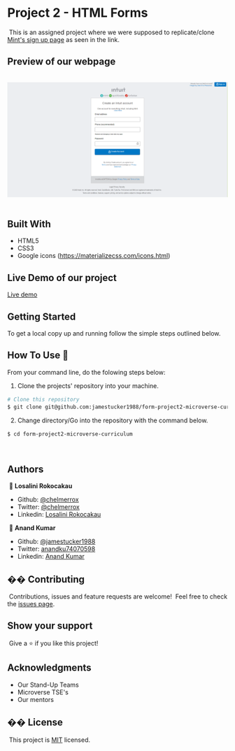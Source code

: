 # Project 2 - HTML Forms
​
This is an assigned project where we were supposed to replicate/clone <a href="https://accounts.intuit.com/signup.html?offering_id=Intuit.ifs.mint&namespace_id=50000026&redirect_url=https%3A%2F%2Fmint.intuit.com%2Foverview.event%3Futm_medium%3Ddirect%26cta%3Dhero_sign_up_free_ProspectWeb%26ivid%3Dddfff704-1e22-4a27-ade6-46cb8dcfb7e3%26adobe_mc%3DMCMID%253D09763015799951790270192162432395205604%257CMCORGID%253D969430F0543F253D0A4C98C6%252540AdobeOrg%257CTS%253D1585819100%26ivid%3Dddfff704-1e22-4a27-ade6-46cb8dcfb7e3">Mint's sign up page</a> as seen in the link.​
​
## Preview of our webpage
​
![screenshot](webpage_preview.PNG)
​
## Built With
- HTML5
- CSS3
- Google icons (https://materializecss.com/icons.html)
​
## Live Demo of our project

<a href="https://jamestucker1988.github.io/form-project2-microverse-curriculum/">Live demo</a>

## Getting Started

To get a local copy up and running follow the simple steps outlined below.

## How To Use 🔧

From your command line, do the folowing steps below:
​
1. Clone the projects' repository into your machine.

```bash
# Clone this repository
$ git clone git@github.com:jamestucker1988/form-project2-microverse-curriculum.git

```
2. Change directory/Go into the repository with the command below.

```bash
$ cd form-project2-microverse-curriculum

```
​
## Authors
​
👤 **Losalini Rokocakau**
​
- Github: [@chelmerrox](https://github.com/chelmerrox)
- Twitter: [@chelmerrox](https://twitter.com/chelmerrox)
- Linkedin: [Losalini Rokocakau](https://www.linkedin.com/in/losalini-rokocakau)

​
👤 **Anand Kumar**
​
- Github: [@jamestucker1988](https://github.com/jamestucker1988)
- Twitter: [anandku74070598](https://twitter.com/anandku74070598)
- Linkedin: [Anand Kumar](https://linkedin.com/in/anand-kumar-9128)
​
## �� Contributing
​
Contributions, issues and feature requests are welcome!
​
Feel free to check the [issues page](https://github.com/jamestucker1988/form-project2-microverse-curriculum/issues).
​
## Show your support
​
Give a ⭐️ if you like this project!
​
## Acknowledgments

- Our Stand-Up Teams
- Microverse TSE's
- Our mentors
​
## �� License
​
This project is [MIT](LICENSE.txt) licensed.
